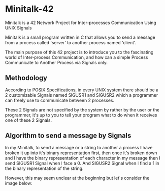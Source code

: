 # Minitalk-42
Minitalk is a 42 Network Project for Inter-processes Communication Using UNIX Signals

Minitalk is a small program written in C that allows you to send a message from a process called 'server' to another process named 'client'.

The main purpose of this 42 project is to introduce you to the fascinating world of Inter-process Communication, and how can a simple Process Communicate
to Another Process via Signals only.

## Methodology

According to POSIX Specifications, in every UNIX system there should be a 2 customizable Signals named SIGUSR1 and SIGUSR2 which a programmer can freely
use to communicate between 2 processes.

These 2 Signals are not specified by the system by rather by the user or the programmer, it's up to you to tell your program what to do when it receives
one of these 2 Signals.

## Algorithm to send a message by Signals


In my Minitalk, to send a message or a string to another a process I have broken it up into it's binary representation first, then once it's broken down
and I have the binary representation of each character in my message then I send SIGUSR1 Signal when I face a 0. And SIGUSR2 Signal when I find a 1 in the binary
representation of the string.

However, this may seem unclear at the beginning but let's consider the image below:
